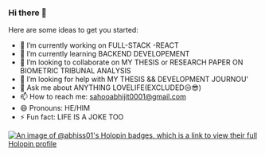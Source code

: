 ### Hi there 👋


Here are some ideas to get you started:

- 🔭 I’m currently working on FULL-STACK -REACT
- 🌱 I’m currently learning BACKEND DEVELOPEMENT
- 👯 I’m looking to collaborate on MY THESIS or RESEARCH PAPER ON BIOMETRIC TRIBUNAL ANALYSIS
- 🤔 I’m looking for help with MY THESIS && DEVELOPMENT JOURNOU'
- 💬 Ask me about ANYTHING LOVELIFE(EXCLUDED😒😎)
- 📫 How to reach me: sahooabhijit0001@gmail.com
- 😄 Pronouns: HE/HIM
- ⚡ Fun fact: LIFE IS A JOKE TOO

[![An image of @abhiss01's Holopin badges, which is a link to view their full Holopin profile](https://holopin.me/abhiss01)](https://holopin.io/@abhiss01)
